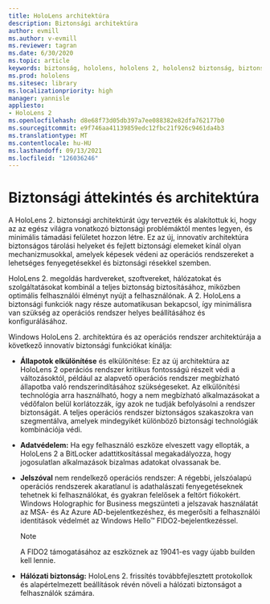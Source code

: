 ```yaml
---
title: HoloLens architektúra
description: Biztonsági architektúra
author: evmill
ms.author: v-evmill
ms.reviewer: tagran
ms.date: 6/30/2020
ms.topic: article
keywords: biztonság, hololens, hololens 2, hololens2 biztonság, biztonsági áttekintés, biztonsági architektúra, architektúra, hololens 2 architektúra
ms.prod: hololens
ms.sitesec: library
ms.localizationpriority: high
manager: yannisle
appliesto:
- HoloLens 2
ms.openlocfilehash: d8e68f73d05db397a7ee088382e82dfa762177b0
ms.sourcegitcommit: e9f746aa41139859edc12fbc21f926c9461da4b3
ms.translationtype: MT
ms.contentlocale: hu-HU
ms.lasthandoff: 09/13/2021
ms.locfileid: "126036246"
---
```

# <a name="security-overview-and-architecture"></a>Biztonsági áttekintés és architektúra

A HoloLens 2. biztonsági architektúrát úgy tervezték és alakítottuk ki, hogy az az egész világra vonatkozó biztonsági problémáktól mentes legyen, és minimális támadási felületet hozzon létre. Ez az új, innovatív architektúra biztonságos tárolási helyeket és fejlett biztonsági elemeket kínál olyan mechanizmusokkal, amelyek képesek védeni az operációs rendszereket a lehetséges fenyegetésekkel és biztonsági résekkel szemben.

HoloLens 2. megoldás hardvereket, szoftvereket, hálózatokat és szolgáltatásokat kombinál a teljes biztonság biztosításához, miközben optimális felhasználói élményt nyújt a felhasználónak. A 2. HoloLens a biztonsági funkciók nagy része automatikusan bekapcsol, így minimálisra van szükség az operációs rendszer helyes beállításához és konfigurálásához.

Windows HoloLens 2. architektúra és az operációs rendszer architektúrája a következő innovatív biztonsági funkciókat kínálja:

  * **Állapotok elkülönítése** és elkülönítése: Ez az új architektúra az HoloLens 2 operációs rendszer kritikus fontosságú részeit védi a változásoktól, például az alapvető operációs rendszer megbízható állapotba való rendszerindításához szükségeseket. Az elkülönítési technológia arra használható, hogy a nem megbízható alkalmazásokat a védőfalon belül korlátozzák, így azok ne tudják befolyásolni a rendszer biztonságát. A teljes operációs rendszer biztonságos szakaszokra van szegmentálva, amelyek mindegyikét különböző biztonsági technológiák kombinációja védi.
  
  * **Adatvédelem:** Ha egy felhasználó eszköze elveszett vagy ellopták, a HoloLens 2 a BitLocker adattitkosítással megakadályozza, hogy jogosulatlan alkalmazások bizalmas adatokat olvassanak be. 
  
  * **Jelszóval** nem rendelkező operációs rendszer: A régebbi, jelszóalapú operációs rendszerek akaratlanul is adathalászati fenyegetéseknek tehetnek ki felhasználókat, és gyakran felelősek a feltört fiókokért. Windows Holographic for Business megszünteti a jelszavak használatát az MSA- és Az Azure AD-bejelentkezéshez, és megerősíti a felhasználói identitások védelmét az Windows Hello™ FIDO2-bejelentkezéssel. 
  
    > [!NOTE]
    > A FIDO2 támogatásához az eszköznek az 19041-es vagy újabb builden kell lennie. 

  * **Hálózati biztonság:** HoloLens 2. frissítés továbbfejlesztett protokollok és alapértelmezett beállítások révén növeli a hálózati biztonságot a felhasználók számára.
